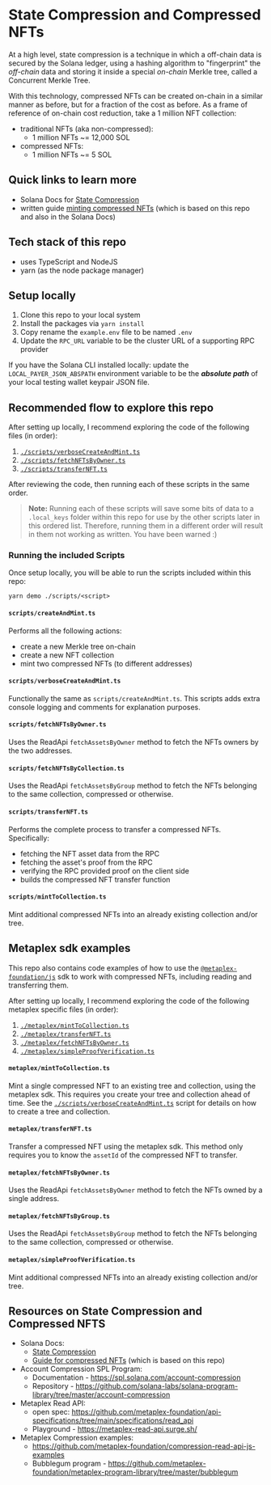 # State Compression and Compressed NFTs

At a high level, state compression is a technique in which a off-chain data is secured by the Solana
ledger, using a hashing algorithm to "fingerprint" the _off-chain_ data and storing it inside a
special _on-chain_ Merkle tree, called a Concurrent Merkle Tree.

With this technology, compressed NFTs can be created on-chain in a similar manner as before, but for
a fraction of the cost as before. As a frame of reference of on-chain cost reduction, take a 1
million NFT collection:

- traditional NFTs (aka non-compressed):
  - 1 million NFTs ~= 12,000 SOL
- compressed NFTs:
  - 1 million NFTs ~= 5 SOL

## Quick links to learn more

- Solana Docs for [State Compression](https://docs.solana.com/learn/state-compression)
- written guide
  [minting compressed NFTs](https://docs.solana.com/developing/guides/compressed-nfts) (which
  is based on this repo and also in the Solana Docs)

## Tech stack of this repo

- uses TypeScript and NodeJS
- yarn (as the node package manager)

## Setup locally

1. Clone this repo to your local system
2. Install the packages via `yarn install`
3. Copy rename the `example.env` file to be named `.env`
4. Update the `RPC_URL` variable to be the cluster URL of a supporting RPC provider

If you have the Solana CLI installed locally: update the `LOCAL_PAYER_JSON_ABSPATH` environment
variable to be the **_absolute path_** of your local testing wallet keypair JSON file.

## Recommended flow to explore this repo

After setting up locally, I recommend exploring the code of the following files (in order):

1. [`./scripts/verboseCreateAndMint.ts`](./scripts/verboseCreateAndMint.ts)
2. [`./scripts/fetchNFTsByOwner.ts`](./scripts/fetchNFTsByOwner.ts)
3. [`./scripts/transferNFT.ts`](./scripts/transferNFT.ts)

After reviewing the code, then running each of these scripts in the same order.

> **Note:** Running each of these scripts will save some bits of data to a `.local_keys` folder
> within this repo for use by the other scripts later in this ordered list. Therefore, running them
> in a different order will result in them not working as written. You have been warned :)

### Running the included Scripts

Once setup locally, you will be able to run the scripts included within this repo:

```
yarn demo ./scripts/<script>
```

#### `scripts/createAndMint.ts`

Performs all the following actions:

- create a new Merkle tree on-chain
- create a new NFT collection
- mint two compressed NFTs (to different addresses)

#### `scripts/verboseCreateAndMint.ts`

Functionally the same as `scripts/createAndMint.ts`. This scripts adds extra console logging and
comments for explanation purposes.

#### `scripts/fetchNFTsByOwner.ts`

Uses the ReadApi `fetchAssetsByOwner` method to fetch the NFTs owners by the two addresses.

#### `scripts/fetchNFTsByCollection.ts`

Uses the ReadApi `fetchAssetsByGroup` method to fetch the NFTs belonging to the same collection,
compressed or otherwise.

#### `scripts/transferNFT.ts`

Performs the complete process to transfer a compressed NFTs. Specifically:

- fetching the NFT asset data from the RPC
- fetching the asset's proof from the RPC
- verifying the RPC provided proof on the client side
- builds the compressed NFT transfer function

#### `scripts/mintToCollection.ts`

Mint additional compressed NFTs into an already existing collection and/or tree.

## Metaplex sdk examples

This repo also contains code examples of how to use the
[`@metaplex-foundation/js`](https://www.npmjs.com/package/@metaplex-foundation/js) sdk to work with
compressed NFTs, including reading and transferring them.

After setting up locally, I recommend exploring the code of the following metaplex specific files
(in order):

1. [`./metaplex/mintToCollection.ts`](./metaplex/mintToCollection.ts)
2. [`./metaplex/transferNFT.ts`](./metaplex/transferNFT.ts)
3. [`./metaplex/fetchNFTsByOwner.ts`](./metaplex/fetchNFTsByOwner.ts)
4. [`./metaplex/simpleProofVerification.ts`](./metaplex/simpleProofVerification.ts)

#### `metaplex/mintToCollection.ts`

Mint a single compressed NFT to an existing tree and collection, using the metaplex sdk. This
requires you create your tree and collection ahead of time. See the
[`./scripts/verboseCreateAndMint.ts`](./scripts/verboseCreateAndMint.ts) script for details on how
to create a tree and collection.

#### `metaplex/transferNFT.ts`

Transfer a compressed NFT using the metaplex sdk. This method only requires you to know the
`assetId` of the compressed NFT to transfer.

#### `metaplex/fetchNFTsByOwner.ts`

Uses the ReadApi `fetchAssetsByOwner` method to fetch the NFTs owned by a single address.

#### `metaplex/fetchNFTsByGroup.ts`

Uses the ReadApi `fetchAssetsByGroup` method to fetch the NFTs belonging to the same collection,
compressed or otherwise.

#### `metaplex/simpleProofVerification.ts`

Mint additional compressed NFTs into an already existing collection and/or tree.

## Resources on State Compression and Compressed NFTS

- Solana Docs:
  - [State Compression](https://edge.docs.solana.com/learn/state-compression)
  - [Guide for compressed NFTs](https://edge.docs.solana.com/developing/guides/compressed-nfts)
    (which is based on this repo)
- Account Compression SPL Program:
  - Documentation - https://spl.solana.com/account-compression
  - Repository -
    https://github.com/solana-labs/solana-program-library/tree/master/account-compression
- Metaplex Read API:
  - open spec:
    https://github.com/metaplex-foundation/api-specifications/tree/main/specifications/read_api
  - Playground - https://metaplex-read-api.surge.sh/
- Metaplex Compression examples:
  - https://github.com/metaplex-foundation/compression-read-api-js-examples
  - Bubblegum program -
    https://github.com/metaplex-foundation/metaplex-program-library/tree/master/bubblegum
